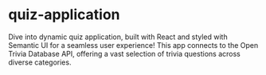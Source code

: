 # quiz-application
Dive into dynamic quiz application, built with React and styled with Semantic UI for a seamless user experience! This app connects to the Open Trivia Database API, offering a vast selection of trivia questions across diverse categories.
